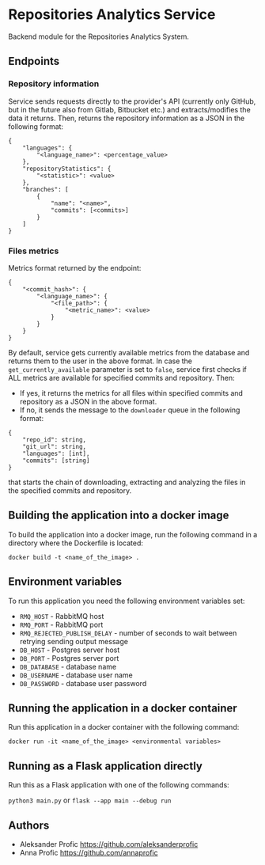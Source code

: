 # Repositories Analytics Service

Backend module for the Repositories Analytics System. 

## Endpoints

### Repository information

Service sends requests directly to the provider's API (currently only GitHub, 
but in the future also from Gitlab, Bitbucket etc.) and extracts/modifies the data 
it returns. Then, returns the repository information as a JSON in the following format:
```
{
    "languages": {
        "<language_name>": <percentage_value>
    }, 
    "repositoryStatistics": {
        "<statistic>": <value>
    },
    "branches": [
        {
            "name": "<name>",
            "commits": [<commits>]
        }
    ]
}
```

### Files metrics

Metrics format returned by the endpoint:
```
{
    "<commit_hash>": {
        "<language_name>": {
            "<file_path>": {
                "<metric_name>": <value>
            }
        }
    }
}
```
By default, service gets currently available metrics from the database and returns 
them to the user in the above format. In case the `get_currently_available` 
parameter is set to `false`, service first checks if ALL metrics are available 
for specified commits and repository. Then:
- If yes, it returns the metrics for all files within specified commits and repository 
as a JSON in the above format.
- If no, it sends the message to the `downloader` queue in the following format:
```
{
    "repo_id": string,
    "git_url": string,
    "languages": [int],
    "commits": [string]
}
```
that starts the chain of downloading, extracting and analyzing the files in 
the specified commits and repository.

## Building the application into a docker image

To build the application into a docker image, run the following command 
in a directory where the Dockerfile is located:
```
docker build -t <name_of_the_image> .
```

## Environment variables

To run this application you need the following environment variables set:

- `RMQ_HOST` - RabbitMQ host
- `RMQ_PORT` - RabbitMQ port
- `RMQ_REJECTED_PUBLISH_DELAY` - number of seconds to wait between retrying sending output message
- `DB_HOST` - Postgres server host
- `DB_PORT` - Postgres server port
- `DB_DATABASE` - database name
- `DB_USERNAME` - database user name
- `DB_PASSWORD` - database user password

## Running the application in a docker container

Run this application in a docker container with the following command:

`docker run -it <name_of_the_image> <environmental variables>`

## Running as a Flask application directly

Run this as a Flask application with one of the following commands:

`python3 main.py`
or
`flask --app main --debug run`

## Authors

- Aleksander Profic https://github.com/aleksanderprofic
- Anna Profic https://github.com/annaprofic